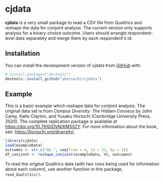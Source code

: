 # cjdata

<!-- badges: start -->
<!-- badges: end -->

**cjdata** is a very small package to read a CSV file from Qualtrics and reshape the data for conjoint analysis. The current version only supports analysis for a binary-choice outcome. Users should wrangle respondent-level data separately and merge them by each respondent's id. 

## Installation

You can install the development version of cjdata from [GitHub](https://github.com/) with:

``` r
# install.packages("devtools")
devtools::install_github("yhoriuchi/cjdata")
```

## Example

This is a basic example which reshape data for conjiont analysis. The original data set is from *Campus Diversity: The Hidden Conseus* by John Carey, Katie Clayton, and Yusaku Horiuchi (Cambridge University Press, 2020). The complete replication package is available at https://doi.org/10.7910/DVN/KMS5ZY. For more information about the book, see: https://horiuchi.org/diversity/.

``` r
library(cjdata)
load(exampleData)
outcomes <- str_c("Q2.", seq(from = 4, to = 31, by = 3))
df_conjiont <- reshape_conjoint(exampleData, V1, outcomes)
```

To read the original Qualtrics data (with two rows being used for information about each column), use another function in this package, <code>read_Qualtrics()</code>.
